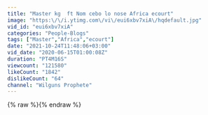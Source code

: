 ```yaml
---
title: "Master kg  ft Nom cebo lo nose Africa ecourt"
image: "https:\/\/i.ytimg.com\/vi\/eui6xbv7xiA\/hqdefault.jpg"
vid_id: "eui6xbv7xiA"
categories: "People-Blogs"
tags: ["Master","Africa","ecourt"]
date: "2021-10-24T11:48:06+03:00"
vid_date: "2020-06-15T01:00:08Z"
duration: "PT4M16S"
viewcount: "121580"
likeCount: "1842"
dislikeCount: "64"
channel: "Wilguns Prophete"
---
```

{% raw %}{% endraw %}

